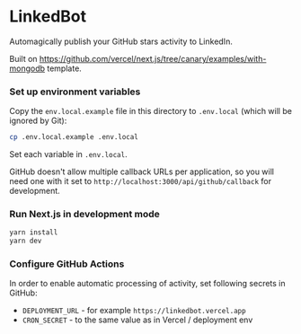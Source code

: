 # LinkedBot

Automagically publish your GitHub stars activity to LinkedIn.

Built on https://github.com/vercel/next.js/tree/canary/examples/with-mongodb template.

### Set up environment variables

Copy the `env.local.example` file in this directory to `.env.local` (which will be ignored by Git):

```bash
cp .env.local.example .env.local
```

Set each variable in `.env.local`.

GitHub doesn't allow multiple callback URLs per application, so you will need one with it set to `http://localhost:3000/api/github/callback` for development.

### Run Next.js in development mode

```bash
yarn install
yarn dev
```

### Configure GitHub Actions

In order to enable automatic processing of activity, set following secrets in GitHub:

- `DEPLOYMENT_URL` - for example `https://linkedbot.vercel.app`
- `CRON_SECRET` - to the same value as in Vercel / deployment env

